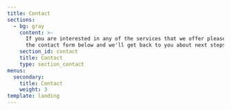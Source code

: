 ```yaml
---
title: Contact
sections:
  - bg: gray
    content: >-
      If you are interested in any of the services that we offer please complete
      the contact form below and we'll get back to you about next steps.
    section_id: contact
    title: Contact
    type: section_contact
menus:
  secondary:
    title: Contact
    weight: 3
template: landing
---
```


